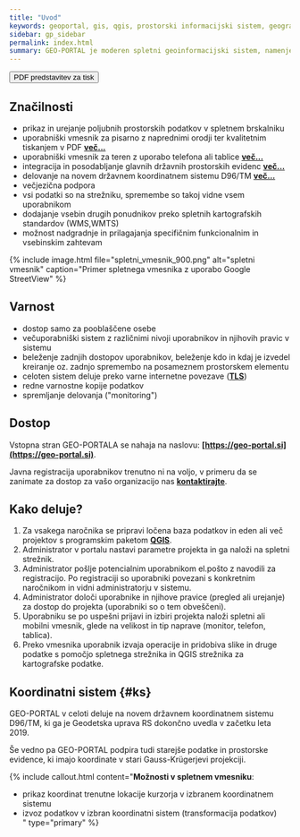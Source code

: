 ```yaml
---
title: "Uvod"
keywords: geoportal, gis, qgis, prostorski informacijski sistem, geografski informacijski sistem, značilnosti, koordinatni sistem, postopek, dostop
sidebar: gp_sidebar
permalink: index.html
summary: GEO-PORTAL je moderen spletni geoinformacijski sistem, namenjen podjetjem, javnim ustanovam in drugim organizacijam, za delo s prostorskimi podatki v pisarni in na terenu.
---
```

<a target="_blank" rel="noopener" class="noCrossRef" href="/pdf/predstavitev.pdf"><button type="button" class="btn btn-default" aria-label="Left Align"><span class="glyphicon glyphicon-download-alt" aria-hidden="true"></span> PDF predstavitev za tisk</button></a>

## Značilnosti

- prikaz in urejanje poljubnih prostorskih podatkov v spletnem brskalniku
- uporabniški vmesnik za pisarno z naprednimi orodji ter kvalitetnim tiskanjem v PDF **[več...](sklopi.html#2-spletni-vmesnik)**
- uporabniški vmesnik za teren z uporabo telefona ali tablice **[več...](sklopi.html#3-mobilni-vmesnik)**
- integracija in posodabljanje glavnih državnih prostorskih evidenc **[več...](podatki.html)**
- delovanje na novem državnem koordinatnem sistemu D96/TM **[več...](#ks)**
- večjezična podpora
- vsi podatki so na strežniku, spremembe so takoj vidne vsem uporabnikom
- dodajanje vsebin drugih ponudnikov preko spletnih kartografskih standardov (WMS,WMTS)
- možnost nadgradnje in prilagajanja specifičnim funkcionalnim in vsebinskim zahtevam

{% include image.html file="spletni_vmesnik_900.png" alt="spletni vmesnik" caption="Primer spletnega vmesnika z uporabo Google StreetView" %}

## Varnost

- dostop samo za pooblaščene osebe
- večuporabniški sistem z različnimi nivoji uporabnikov in njihovih pravic v sistemu
- beleženje zadnjih dostopov uporabnikov, beleženje kdo in kdaj je izvedel kreiranje oz. zadnjo spremembo na posameznem prostorskem elementu
- celoten sistem deluje preko varne internetne povezave (<a href="#" data-toggle="tooltip" data-original-title="{{site.data.glossary.tls}}">**TLS**</a>)
- redne varnostne kopije podatkov
- spremljanje delovanja ("monitoring")

## Dostop

Vstopna stran GEO-PORTALA se nahaja na naslovu: **[https://geo-portal.si](https://geo-portal.si)**.

Javna registracija uporabnikov trenutno ni na voljo, v primeru da se zanimate za dostop za vašo organizacijo nas **[kontaktirajte](podpora.html)**.

## Kako deluje?

1. Za vsakega naročnika se pripravi ločena baza podatkov in eden ali več projektov s programskim paketom <a href="#" data-toggle="tooltip" data-original-title="{{site.data.glossary.qgis}}">**QGIS**</a>.
1. Administrator v portalu nastavi parametre projekta in ga naloži na spletni strežnik.
1. Administrator pošlje potencialnim uporabnikom el.pošto z navodili za registracijo. Po registraciji so uporabniki povezani s konkretnim naročnikom in vidni administratorju v sistemu. 
1. Administrator določi uporabnike in njihove pravice (pregled ali urejanje) za dostop do projekta (uporabniki so o tem obveščeni).
1. Uporabniku se po uspešni prijavi in izbiri projekta naloži spletni ali mobilni vmesnik, glede na velikost in tip naprave (monitor, telefon, tablica).
1. Preko vmesnika uporabnik izvaja operacije in pridobiva slike in druge podatke s pomočjo spletnega strežnika in QGIS strežnika za kartografske podatke.

## Koordinatni sistem {#ks}

GEO-PORTAL v celoti deluje na novem državnem koordinatnem sistemu D96/TM, ki ga je Geodetska uprava RS dokončno uvedla v začetku
leta 2019. 

Še vedno pa GEO-PORTAL podpira tudi starejše podatke in prostorske evidence, ki imajo koordinate v stari Gauss-Krügerjevi projekciji.

{% include callout.html content="**Možnosti v spletnem vmesniku**:<br/>
- prikaz koordinat trenutne lokacije kurzorja v izbranem koordinatnem sistemu<br/>
- izvoz podatkov v izbran koordinatni sistem (transformacija podatkov)<br/>
" type="primary" %} 